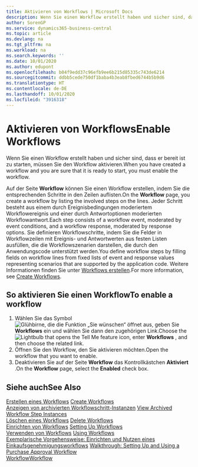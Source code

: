 ```yaml
---
title: Aktivieren von Workflows | Microsoft Docs
description: Wenn Sie einen Workflow erstellt haben und sicher sind, dass er bereit ist zu starten, müssen Sie den Workflow aktivieren.
author: SorenGP
ms.service: dynamics365-business-central
ms.topic: article
ms.devlang: na
ms.tgt_pltfrm: na
ms.workload: na
ms.search.keywords: ''
ms.date: 10/01/2020
ms.author: edupont
ms.openlocfilehash: b04f9edd37c96efb9ee6b215d85335c743de6214
ms.sourcegitcommit: ddbb5cede750df1baba4b3eab8fbed6744b5b9d6
ms.translationtype: HT
ms.contentlocale: de-DE
ms.lasthandoff: 10/01/2020
ms.locfileid: "3916318"
---
```

# <a name="enable-workflows"></a><span data-ttu-id="7cba4-103">Aktivieren von Workflows</span><span class="sxs-lookup"><span data-stu-id="7cba4-103">Enable Workflows</span></span>
<span data-ttu-id="7cba4-104">Wenn Sie einen Workflow erstellt haben und sicher sind, dass er bereit ist zu starten, müssen Sie den Workflow aktivieren.</span><span class="sxs-lookup"><span data-stu-id="7cba4-104">When you have created a workflow and you are sure that it is ready to start, you must enable the workflow.</span></span>  

 <span data-ttu-id="7cba4-105">Auf der Seite **Workflow** können Sie einen Workflow erstellen, indem Sie die entsprechenden Schritte in den Zeilen auflisten.</span><span class="sxs-lookup"><span data-stu-id="7cba4-105">On the **Workflow** page, you create a workflow by listing the involved steps on the lines.</span></span> <span data-ttu-id="7cba4-106">Jeder Schritt besteht aus einem durch Ereignisbedingungen moderiertem Workflowereignis und einer durch Antwortoptionen moderierten Workflowantwort.</span><span class="sxs-lookup"><span data-stu-id="7cba4-106">Each step consists of a workflow event, moderated by event conditions, and a workflow response, moderated by response options.</span></span> <span data-ttu-id="7cba4-107">Sie definieren Workflowschritte, indem Sie die Felder in Workflowzeilen mit Ereignis- und Antwortwerten aus festen Listen ausfüllen, die die Workflowszenarien darstellen, die durch den Anwendungscode unterstützt werden.</span><span class="sxs-lookup"><span data-stu-id="7cba4-107">You define workflow steps by filling fields on workflow lines from fixed lists of event and response values representing scenarios that are supported by the application code.</span></span> <span data-ttu-id="7cba4-108">Weitere Informationen finden Sie unter [Workflows erstellen](across-how-to-create-workflows.md).</span><span class="sxs-lookup"><span data-stu-id="7cba4-108">For more information, see [Create Workflows](across-how-to-create-workflows.md).</span></span>  

## <a name="to-enable-a-workflow"></a><span data-ttu-id="7cba4-109">So aktivieren Sie einen Workflow</span><span class="sxs-lookup"><span data-stu-id="7cba4-109">To enable a workflow</span></span>  
1.  <span data-ttu-id="7cba4-110">Wählen Sie das Symbol ![Glühbirne, die die Funktion „Sie wünschen“ öffnet](media/ui-search/search_small.png "Was möchten Sie tun?") aus, geben Sie **Workflows** ein und wählen Sie dann den zugehörigen Link.</span><span class="sxs-lookup"><span data-stu-id="7cba4-110">Choose the ![Lightbulb that opens the Tell Me feature](media/ui-search/search_small.png "Tell me what you want to do") icon, enter **Workflows** , and then choose the related link.</span></span>  
2.  <span data-ttu-id="7cba4-111">Öffnen Sie den Workflow, den Sie aktivieren möchten.</span><span class="sxs-lookup"><span data-stu-id="7cba4-111">Open the workflow that you want to enable.</span></span>  
3.  <span data-ttu-id="7cba4-112">Deaktivieren Sie auf der Seite **Workflow** das Kontrollkästchen **Aktiviert** .</span><span class="sxs-lookup"><span data-stu-id="7cba4-112">On the **Workflow** page, select the **Enabled** check box.</span></span>  

## <a name="see-also"></a><span data-ttu-id="7cba4-113">Siehe auch</span><span class="sxs-lookup"><span data-stu-id="7cba4-113">See Also</span></span>  
 <span data-ttu-id="7cba4-114">[Erstellen eines Workflows](across-how-to-create-workflows.md) </span><span class="sxs-lookup"><span data-stu-id="7cba4-114">[Create Workflows](across-how-to-create-workflows.md) </span></span>  
 <span data-ttu-id="7cba4-115">[Anzeigen von archivierten Workflowschritt-Instanzen](across-how-to-view-archived-workflow-step-instances.md) </span><span class="sxs-lookup"><span data-stu-id="7cba4-115">[View Archived Workflow Step Instances](across-how-to-view-archived-workflow-step-instances.md) </span></span>  
 <span data-ttu-id="7cba4-116">[Löschen eines Workflows](across-how-to-delete-workflows.md) </span><span class="sxs-lookup"><span data-stu-id="7cba4-116">[Delete Workflows](across-how-to-delete-workflows.md) </span></span>  
 <span data-ttu-id="7cba4-117">[Einrichten von Workflows](across-set-up-workflows.md) </span><span class="sxs-lookup"><span data-stu-id="7cba4-117">[Setting Up Workflows](across-set-up-workflows.md) </span></span>  
 <span data-ttu-id="7cba4-118">[Verwenden von Workflows](across-use-workflows.md) </span><span class="sxs-lookup"><span data-stu-id="7cba4-118">[Using Workflows](across-use-workflows.md) </span></span>  
 <span data-ttu-id="7cba4-119">[Exemplarische Vorgehensweise: Einrichten und Nutzen eines Einkaufsgenehmigungsworkflows](walkthrough-setting-up-and-using-a-purchase-approval-workflow.md) </span><span class="sxs-lookup"><span data-stu-id="7cba4-119">[Walkthrough: Setting Up and Using a Purchase Approval Workflow](walkthrough-setting-up-and-using-a-purchase-approval-workflow.md) </span></span>  
 [<span data-ttu-id="7cba4-120">Workflow</span><span class="sxs-lookup"><span data-stu-id="7cba4-120">Workflow</span></span>](across-workflow.md)   
